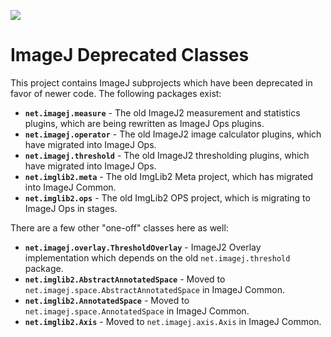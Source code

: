 [![](https://travis-ci.org/imagej/imagej-deprecated.svg?branch=master)](https://travis-ci.org/imagej/imagej-deprecated)

ImageJ Deprecated Classes
=========================

This project contains ImageJ subprojects which have been deprecated in favor of
newer code. The following packages exist:

* __`net.imagej.measure`__ - The old ImageJ2 measurement and statistics plugins,
  which are being rewritten as ImageJ Ops plugins.
* __`net.imagej.operator`__ - The old ImageJ2 image calculator plugins,
  which have migrated into ImageJ Ops.
* __`net.imagej.threshold`__ - The old ImageJ2 thresholding plugins,
  which have migrated into ImageJ Ops.
* __`net.imglib2.meta`__ - The old ImgLib2 Meta project,
  which has migrated into ImageJ Common.
* __`net.imglib2.ops`__ - The old ImgLib2 OPS project,
  which is migrating to ImageJ Ops in stages.

There are a few other "one-off" classes here as well:

* __`net.imagej.overlay.ThresholdOverlay`__ -
  ImageJ2 Overlay implementation which depends
  on the old `net.imagej.threshold` package.
* __`net.imglib2.AbstractAnnotatedSpace`__ -
  Moved to `net.imagej.space.AbstractAnnotatedSpace` in ImageJ Common.
* __`net.imglib2.AnnotatedSpace`__ -
  Moved to `net.imagej.space.AnnotatedSpace` in ImageJ Common.
* __`net.imglib2.Axis`__ -
  Moved to `net.imagej.axis.Axis` in ImageJ Common.
